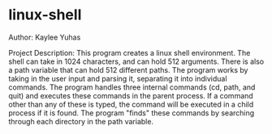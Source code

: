 # linux-shell

Author: Kaylee Yuhas

Project Description: 
This program creates a linux shell environment. The shell can take in 1024 characters, and can hold 512 arguments. There is also a path variable that can hold 512 different paths. The program works by taking in the user input and parsing it, separating it into individual commands. The program handles three internal commands (cd, path, and quit) and executes these commands in the parent process. If a command other than any of these is typed, the command will be executed in a child process if it is found. The program "finds" these commands by searching through each directory in the path variable. 
